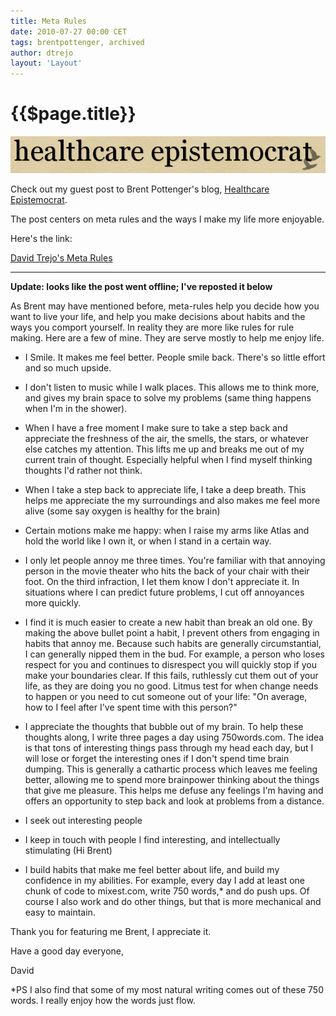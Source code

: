 ```yaml
---
title: Meta Rules
date: 2010-07-27 00:00 CET
tags: brentpottenger, archived
author: dtrejo
layout: 'Layout'
---
```

# {{$page.title}}

![healthcare epistemocrat](./images/12754556-healthcare_epistemocrat.png)

<p>Check out my guest post to Brent Pottenger's blog, <a href="http://epistemocrat.blogspot.com/" target="_blank">Healthcare Epistemocrat</a>.</p>
<p>The post centers on meta rules and the ways I make my life more enjoyable.</p>
<p>Here's the link:</p>
<p><a href="http://epistemocrat.blogspot.com/2010/07/david-trejos-m1n1-meta-rules.html" target="_blank">David Trejo's Meta Rules</a></p>

---

**Update: looks like the post went offline; I've reposted it below**

As Brent may have mentioned before, meta-rules help you decide how you want to live your life, and help you make decisions about habits and the ways you comport yourself. In reality they are more like rules for rule making. Here are a few of mine. They are serve mostly to help me enjoy life.

- I Smile. It makes me feel better. People smile back.  There's so little effort and so much upside.

- I don't listen to music while I walk places. This allows me to think more, and gives my brain space to solve my problems (same thing happens when I'm in the shower).

- When I have a free moment I make sure to take a step back and appreciate the freshness of the air, the smells, the stars, or whatever else catches my attention. This lifts me up and breaks me out of my current train of thought. Especially helpful when I find myself thinking thoughts I'd rather not think.

- When I take a step back to appreciate life, I take a deep breath. This helps me appreciate the my surroundings and also makes me feel more alive (some say oxygen is healthy for the brain)

- Certain motions make me happy: when I raise my arms like Atlas and hold the world like I own it, or when I stand in a certain way.

- I only let people annoy me three times. You're familiar with that annoying person in the movie theater who hits the back of your chair with their foot. On the third infraction, I let them know I don't appreciate it. In situations where I can predict future problems, I cut off annoyances more quickly.

- I find it is much easier to create a new habit than break an old one. By making the above bullet point a habit, I prevent others from engaging in habits that annoy me. Because such habits are generally circumstantial, I can generally nipped them in the bud. For example, a person who loses respect for you and continues to disrespect you will quickly stop if you make your boundaries clear. If this fails, ruthlessly cut them out of your life, as they are doing you no good. Litmus test for when change needs to happen or you need to cut someone out of your life: "On average, how to I feel after I've spent time with this person?"

- I appreciate the thoughts that bubble out of my brain. To help these thoughts along, I write three pages a day using 750words.com. The idea is that tons of interesting things pass through my head each day, but I will lose or forget the interesting ones if I don't spend time brain dumping. This is generally a cathartic process which leaves me feeling better, allowing me to spend more brainpower thinking about the things that give me pleasure. This helps me defuse any feelings I'm having and offers an opportunity to step back and look at problems from a distance.

- I seek out interesting people

- I keep in touch with people I find interesting, and intellectually stimulating (Hi Brent)

- I build habits that make me feel better about life, and build my confidence in my abilities. For example, every day I add at least one chunk of code to mixest.com, write 750 words,* and do push ups. Of course I also work and do other things, but that is more mechanical and easy to maintain.

Thank you for featuring me Brent, I appreciate it.

Have a good day everyone,

David

*PS I also find that some of my most natural writing comes out of these 750 words. I really enjoy how the words just flow.
